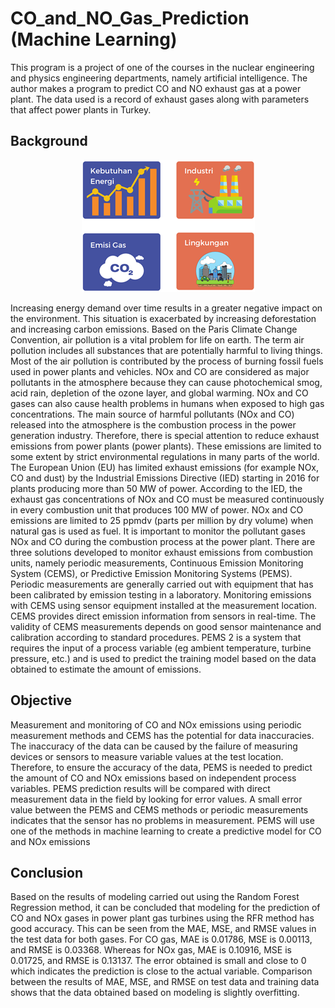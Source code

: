 # CO_and_NO_Gas_Prediction (Machine Learning)

This program is a project of one of the courses in the nuclear engineering and physics engineering departments, namely artificial intelligence. The author makes a program to predict CO and NO exhaust gas at a power plant. The data used is a record of exhaust gases along with parameters that affect power plants in Turkey.

## Background
<p align="center">
  <img src="https://github.com/BagaskaraRW/CO_and_NO_Gas_Prediction/blob/main/CONOGAS.png" />
</p>
Increasing energy demand over time results in a greater negative impact on the environment. This situation is exacerbated by increasing deforestation and increasing carbon emissions. Based on the Paris Climate Change Convention, air pollution is a vital problem for life on earth. The term air pollution includes all substances that are potentially harmful to living things. Most of the air pollution is contributed by the process of burning fossil fuels used in power plants and vehicles. NOx and CO are considered as major pollutants in the atmosphere because they can cause photochemical smog, acid rain, depletion of the ozone layer, and global warming. NOx and CO gases can also cause health problems in humans when exposed to high gas concentrations.
The main source of harmful pollutants (NOx and CO) released into the atmosphere is the combustion process in the power generation industry. Therefore, there is special attention to reduce exhaust emissions from power plants (power plants). These emissions are limited to some extent by strict environmental regulations in many parts of the world. The European Union (EU) has limited exhaust emissions (for example NOx, CO and dust) by the Industrial Emissions Directive (IED) starting in 2016 for plants producing more than 50 MW of power. According to the IED, the exhaust gas concentrations of NOx and CO must be measured continuously in every combustion unit that produces 100 MW of power. NOx and CO emissions are limited to 25 ppmdv (parts per million by dry volume) when natural gas is used as fuel.
It is important to monitor the pollutant gases NOx and CO during the combustion process at the power plant. There are three solutions developed to monitor exhaust emissions from combustion units, namely periodic measurements, Continuous Emission Monitoring System (CEMS), or Predictive Emission Monitoring Systems (PEMS). Periodic measurements are generally carried out with equipment that has been calibrated by emission testing in a laboratory. Monitoring emissions with CEMS using sensor equipment installed at the measurement location. CEMS provides direct emission information from sensors in real-time. The validity of CEMS measurements depends on good sensor maintenance and calibration according to standard procedures. PEMS 2 is a system that requires the input of a process variable (eg ambient temperature, turbine pressure, etc.) and is used to predict the training model based on the data obtained to estimate the amount of emissions.

## Objective
Measurement and monitoring of CO and NOx emissions using periodic measurement methods and CEMS has the potential for data inaccuracies. The inaccuracy of the data can be caused by the failure of measuring devices or sensors to measure variable values at the test location. Therefore, to ensure the accuracy of the data, PEMS is needed to predict the amount of CO and NOx emissions based on independent process variables. PEMS prediction results will be compared with direct measurement data in the field by looking for error values. A small error value between the PEMS and CEMS methods or periodic measurements indicates that the sensor has no problems in measurement. PEMS will use one of the methods in machine learning to create a predictive model for CO and NOx emissions

## Conclusion
Based on the results of modeling carried out using the Random Forest Regression method, it can be concluded that modeling for the prediction of CO and NOx gases in power plant gas turbines using the RFR method has good accuracy. This can be seen from the MAE, MSE, and RMSE values in the test data for both gases. For CO gas, MAE is 0.01786, MSE is 0.00113, and RMSE is 0.03368. Whereas for NOx gas, MAE is 0.10916, MSE is 0.01725, and RMSE is 0.13137. The error obtained is small and close to 0 which indicates the prediction is close to the actual variable. Comparison between the results of MAE, MSE, and RMSE on test data and training data shows that the data obtained based on modeling is slightly overfitting.

